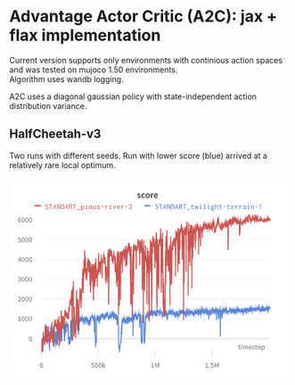 # Advantage Actor Critic (A2C): jax + flax implementation

Current version supports only environments with continious action spaces and was tested on mujoco 1.50 environments.  
Algorithm uses wandb logging.   

A2C uses a diagonal gaussian policy with state-independent action distribution variance.

## HalfCheetah-v3
Two runs with different seeds. Run with lower score (blue) arrived at a relatively rare local optimum.

<img src='./images/img0.png' width='500'>
